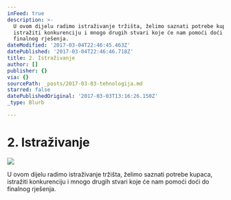 ```yaml
---
inFeed: true
description: >-
  U ovom dijelu radimo istraživanje tržišta, želimo saznati potrebe kupaca,
  istražiti konkurenciju i mnogo drugih stvari koje će nam pomoći doći do
  finalnog rješenja.
dateModified: '2017-03-04T22:46:45.463Z'
datePublished: '2017-03-04T22:46:46.718Z'
title: 2. Istraživanje
author: []
publisher: {}
via: {}
sourcePath: _posts/2017-03-03-tehnologija.md
starred: false
datePublishedOriginal: '2017-03-03T13:16:26.150Z'
_type: Blurb

---
```

# 2\. Istraživanje
![](https://the-grid-user-content.s3-us-west-2.amazonaws.com/49b04e84-4b8c-4562-8202-9d4547d48f5e.jpg)

U ovom dijelu radimo istraživanje tržišta, želimo saznati potrebe kupaca, istražiti konkurenciju i mnogo drugih stvari koje će nam pomoći doći do finalnog rješenja.